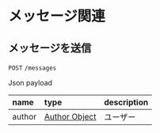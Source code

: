 # メッセージ関連

## メッセージを送信

`POST` `/messages`

Json payload

| name   | type                                       | description |
| :---   | :---                                       | :---        |
| author | [Author Object](/docs/v2/users#オブジェクト) | ユーザー      |
